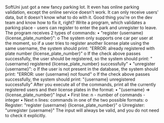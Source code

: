 SoftUni just got a new fancy parking lot. It even has online parking validation, except the online service doesn't work. It can only receive users' data, but it doesn't know what to do with it. Good thing you're on the dev team and know how to fix it, right?
Write a program, which validates a parking place - users can register to enter the park and unregister to leave.
The program receives 2 types of commands:
•	"register {username} {license_plate_number}":
o	The system only supports one car per user at the moment, so if a user tries to register another license plate using the same username, the system should print:
"ERROR: already registered with plate number {license_plate_number}"
o	If the check above passes successfully, the user should be registered, so the system should print:
 "{username} registered {license_plate_number} successfully"
•	"unregister {username}":
o	If the user is not present in the database, the system should print:
"ERROR: user {username} not found"
o	If the check above passes successfully, the system should print:
"{username} unregistered successfully"
After you execute all of the commands, print all the currently registered users and their license plates in the format: 
•	"{username} => {license_plate_number}"
Input
•	First line: n - number of commands - integer
•	Next n lines: commands in one of the two possible formats:
o	Register: "register {username} {license_plate_number}"
o	Unregister: "unregister {username}"
The input will always be valid, and you do not need to check it explicitly.
